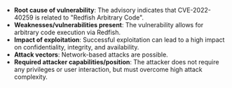 - **Root cause of vulnerability**: The advisory indicates that CVE-2022-40259 is related to "Redfish Arbitrary Code".
- **Weaknesses/vulnerabilities present**: The vulnerability allows for arbitrary code execution via Redfish.
- **Impact of exploitation**: Successful exploitation can lead to a high impact on confidentiality, integrity, and availability.
- **Attack vectors**: Network-based attacks are possible.
- **Required attacker capabilities/position**: The attacker does not require any privileges or user interaction, but must overcome high attack complexity.